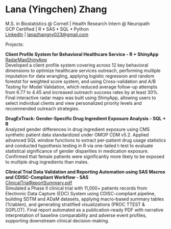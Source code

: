 # Lana (Yingchen) Zhang  
M.S. in Biostatistics @ Cornell | Health Research Intern @ Neuropath  
GCP Certified | R • SAS • SQL • Python  
[LinkedIn](https://www.linkedin.com/in/lana-zhang-891430327/) | lanazhangny023@gmail.com


Projects:  

**Client Profile System for Behavioral Healthcare Service - R + ShinyApp**  
[RadarMapShinyApp](https://lanazhang023.shinyapps.io/client_profile_radar_map/)  
Developed a client profile system covering across 12 key behavioral dimensions to optimize healthcare services outreach, performing multiple imputation for data wrangling, applying logistic regression and random forestst for weighted score system, and using Cross-validation and A/B Testing for Model Validation, which reduced average follow-up attempts from 6.77 to 4.45 and increased outreach success rates by at least 30%. Final interactive radar maps was built using ShinyApp, allowing users to select individual clients and view personalized priority levels and recommended outreach strategies.

**DrugExTrack: Gender-Specific Drug Ingredient Exposure Analysis - SQL + R**  
Analyzed gender differences in drug ingredient exposure using CMS synthetic patient data standardized under OMOP CDM v5.2. Applied advanced SQL window functions to extract per-patient drug usage statistics and conducted hypothesis testing in R via one-tailed t-test to evaluate statistical significance of gender disparities in medication exposure. Confirmed that female patients were significantly more likely to be exposed to multiple drug ingredients than males.

**Clinical Trial Data Validation and Reporting Automation using SAS Macros and CDISC-Compliant Workflow - SAS**  
[ClinicalTrialReportSummary.pdf](Clinical%20Trial%20Data%20Validation%20and%20Reporting%20Automation%20using%20SAS%20Macros%20and%20CDISC-Compliant%20Workflow/clinical_study_report.pdf)  
Simulated a Phase II clinical trial with 11,000+ patients records from Electronic Data Capture (EDC) System using CDISC-compliant pipeline, building SDTM and ADaM datasets, applying macro-based summary tables (%tablen), and generating stratified visualizations (PROC TTEST & SGPLOT). Final report automated as a publication-ready PDF with narrative interpretation of baseline comparability and adverse event profiles, supporting downstream clinical decision-making.

